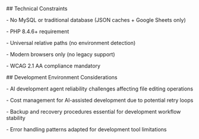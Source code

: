 \## Technical Constraints

\- No MySQL or traditional database (JSON caches + Google Sheets only)

\- PHP 8.4.6+ requirement

\- Universal relative paths (no environment detection)

\- Modern browsers only (no legacy support)

\- WCAG 2.1 AA compliance mandatory



\## Development Environment Considerations

\- AI development agent reliability challenges affecting file editing operations

\- Cost management for AI-assisted development due to potential retry loops

\- Backup and recovery procedures essential for development workflow stability

\- Error handling patterns adapted for development tool limitations

